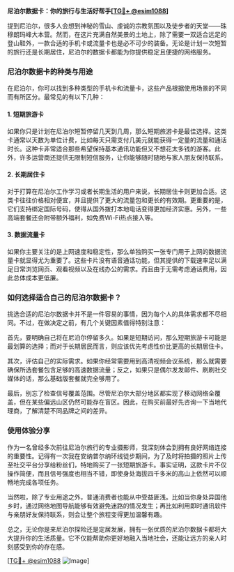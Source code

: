 **尼泊尔数据卡：你的旅行与生活好帮手[[TG💪+ @esim1088](https://t.me/s/esim1088)]**

提到尼泊尔，很多人会想到神秘的雪山、虔诚的宗教氛围以及徒步者的天堂——珠穆朗玛峰大本营。然而，在这片充满自然美景的土地上，除了需要一双适合远足的登山鞋外，一款合适的手机卡或流量卡也是必不可少的装备。无论是计划一次短暂的旅行还是长期居住，尼泊尔的数据卡都能为你提供稳定且便捷的网络服务。

### 尼泊尔数据卡的种类与用途

在尼泊尔，你可以找到多种类型的手机卡和流量卡，这些产品根据使用场景的不同而有所区分。最常见的有以下几种：

#### 1. 短期旅游卡
如果你只是计划在尼泊尔短暂停留几天到几周，那么短期旅游卡是最佳选择。这类卡通常以天数为单位计费，比如每天只需支付几美元就能获得一定量的流量和通话时长。这种卡非常适合那些希望保持基本通讯功能但又不想花太多钱的游客。此外，许多运营商还提供无限制短信服务，让你能够随时随地与家人朋友保持联系。

#### 2. 长期居住卡
对于打算在尼泊尔工作学习或者长期生活的用户来说，长期居住卡则更加合适。这类卡往往价格相对便宜，并且提供了更大的流量包和更长的有效期。更重要的是，它们支持绑定国际号码，使得从国外拨打本地电话变得更加经济实惠。另外，一些高端套餐还会附带额外福利，如免费Wi-Fi热点接入等。

#### 3. 数据流量卡
如果你主要关注的是上网速度和稳定性，那么单独购买一张专门用于上网的数据流量卡就显得尤为重要了。这些卡片没有语音通话功能，但其提供的下载速率足以满足日常浏览网页、观看视频以及在线办公的需求。而且由于无需考虑通话费用，因此总体成本更低廉。

### 如何选择适合自己的尼泊尔数据卡？

挑选合适的尼泊尔数据卡并不是一件容易的事情，因为每个人的具体需求都不尽相同。不过，在做决定之前，有几个关键因素值得特别注意：

首先，要明确自己将在尼泊尔停留多久。如果是短期访问，那么短期旅游卡可能是最划算的选择；而对于长期居民而言，则应该优先考虑性价比更高的长期居住卡。

其次，评估自己的实际需求。如果你经常需要用到高清视频会议系统，那么就需要确保所选套餐包含足够的高速数据流量；反之，如果只是偶尔发发邮件、刷刷社交媒体的话，那么基础版套餐就完全够用了。

最后，别忘了检查信号覆盖范围。尽管尼泊尔大部分地区都实现了移动网络全覆盖，但在某些偏远山区仍然可能存在盲区。因此，在购买前最好先咨询一下当地代理商，了解清楚不同品牌之间的差异。

### 使用体验分享

作为一名曾经多次前往尼泊尔旅行的专业摄影师，我深刻体会到拥有良好网络连接的重要性。记得有一次我在安纳普尔纳环线徒步期间，为了及时将拍摄的照片上传至社交平台分享给粉丝们，特地购买了一张短期旅游卡。事实证明，这款卡片不仅操作简便，而且信号强度也相当不错，即使身处海拔四千多米的高山上依然可以顺畅地完成各项任务。

当然啦，除了专业用途之外，普通消费者也能从中受益匪浅。比如当你身处异国他乡时，通过网络地图导航能够有效避免迷路的情况发生；再比如利用即时通讯软件与亲朋好友保持联系，则会让整个旅程变得更加温馨有趣。

总之，无论你是来尼泊尔探险还是定居发展，拥有一张优质的尼泊尔数据卡都将大大提升你的生活质量。它不仅能帮助你更好地融入当地社会，还能让远方的亲人时刻感受到你的存在感。

[[TG💪+ @esim1088](https://t.me/s/esim1088) ![Image](https://i.postimg.cc/4NQfJmqS/Snipaste-2025-05-13-00-14-12.png)]
